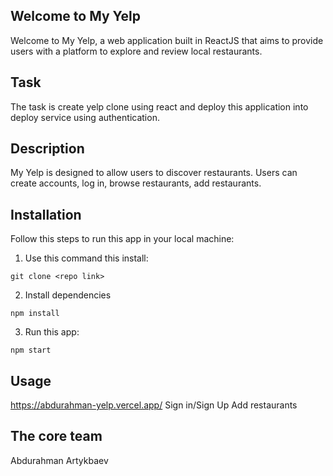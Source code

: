 ## Welcome to My Yelp
Welcome to My Yelp, a web application built in ReactJS that aims to provide users with a platform to explore and review local restaurants.

## Task
The task is create yelp clone using react and deploy this application into deploy service using authentication.

## Description
My Yelp is designed to allow users to discover restaurants. 
Users can create accounts, log in, browse restaurants, add restaurants.

## Installation
Follow this steps to run this app in your local machine:
1. Use this command this install:
```
git clone <repo link>
```

2. Install dependencies
```
npm install
```

3. Run this app:
```
npm start
```

## Usage
https://abdurahman-yelp.vercel.app/
Sign in/Sign Up
Add restaurants

## The core team
Abdurahman Artykbaev
